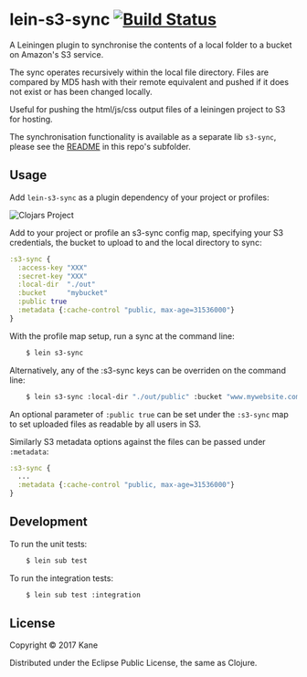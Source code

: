 # lein-s3-sync [![Build Status](https://travis-ci.org/kanej/lein-s3-sync.png)](https://travis-ci.org/kanej/lein-s3-sync)

A Leiningen plugin to synchronise the contents of a local folder
to a bucket on Amazon's S3 service.

The sync operates recursively within the local file directory.
Files are compared by MD5 hash with their remote equivalent and
pushed if it does not exist or has been changed locally.

Useful for pushing the html/js/css output files of a leiningen project
to S3 for hosting.

The synchronisation functionality is available as a separate lib `s3-sync`, please see the [README](https://github.com/kanej/lein-s3-sync/blob/master/s3-sync) in this repo's subfolder.

## Usage

Add `lein-s3-sync` as a plugin dependency of your project or profiles:

![Clojars Project](http://clojars.org/lein-s3-sync/latest-version.svg)

Add to your project or profile an s3-sync config map, specifying your S3 credentials,
the bucket to upload to and the local directory to sync:
```clojure
:s3-sync {
  :access-key "XXX"
  :secret-key "XXX"
  :local-dir  "./out"
  :bucket     "mybucket"
  :public true
  :metadata {:cache-control "public, max-age=31536000"}
}
```
With the profile map setup, run a sync at the command line:
```bash
    $ lein s3-sync
```
Alternatively, any of the :s3-sync keys can be overriden on the command
line:
```bash
    $ lein s3-sync :local-dir "./out/public" :bucket "www.mywebsite.com"
```

An optional parameter of `:public true` can be set under the `:s3-sync`
map to set uploaded files as readable by all users in S3.

Similarly S3 metadata options against the files can be passed under `:metadata`:

```clojure
:s3-sync {
  ...
  :metadata {:cache-control "public, max-age=31536000"}
}
```

## Development

To run the unit tests:
```bash
    $ lein sub test
```

To run the integration tests:
```bash
    $ lein sub test :integration
```

## License

Copyright © 2017 Kane

Distributed under the Eclipse Public License, the same as Clojure.
